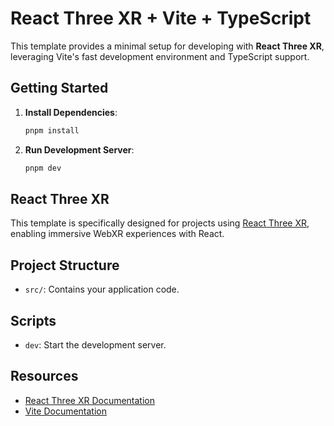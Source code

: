# React Three XR + Vite + TypeScript

This template provides a minimal setup for developing with **React Three XR**, leveraging Vite's fast development environment and TypeScript support.

## Getting Started

1. **Install Dependencies**:

   ```bash
   pnpm install
   ```

2. **Run Development Server**:

   ```bash
   pnpm dev
   ```

## React Three XR

This template is specifically designed for projects using [React Three XR](https://github.com/pmndrs/xr), enabling immersive WebXR experiences with React.

## Project Structure

- `src/`: Contains your application code.

## Scripts

- `dev`: Start the development server.

## Resources

- [React Three XR Documentation](https://github.com/pmndrs/xr)
- [Vite Documentation](https://vitejs.dev/)
